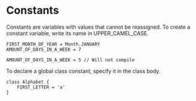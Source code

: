 # Constants

Constants are variables with values that cannot be reassigned. To create a constant variable, write
its name in UPPER_CAMEL_CASE.

```gno
FIRST_MONTH_OF_YEAR = Month.JANUARY
AMOUNT_OF_DAYS_IN_A_WEEK = 7

AMOUNT_OF_DAYS_IN_A_WEEK = 5 // Will not compile
```

To declare a global class constant, specify it in the class body.

```gno
class Alphabet {
    FIRST_LETTER = 'a'
}
```

